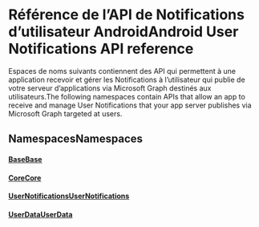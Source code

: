 # <a name="android-user-notifications-api-reference"></a><span data-ttu-id="68aa9-101">Référence de l’API de Notifications d’utilisateur Android</span><span class="sxs-lookup"><span data-stu-id="68aa9-101">Android User Notifications API reference</span></span>

<span data-ttu-id="68aa9-102">Espaces de noms suivants contiennent des API qui permettent à une application recevoir et gérer les Notifications à l’utilisateur qui publie de votre serveur d’applications via Microsoft Graph destinés aux utilisateurs.</span><span class="sxs-lookup"><span data-stu-id="68aa9-102">The following namespaces contain APIs that allow an app to receive and manage User Notifications that your app server publishes via Microsoft Graph targeted at users.</span></span> 

## <a name="namespaces"></a><span data-ttu-id="68aa9-103">Namespaces</span><span class="sxs-lookup"><span data-stu-id="68aa9-103">Namespaces</span></span>

#### <a name="basehttpsdocsmicrosoftcomjavaapicommicrosoftconnecteddevicesbase"></a>[<span data-ttu-id="68aa9-104">Base</span><span class="sxs-lookup"><span data-stu-id="68aa9-104">Base</span></span>](https://docs.microsoft.com/java/api/com.microsoft.connecteddevices.base)
#### <a name="corehttpsdocsmicrosoftcomjavaapicommicrosoftconnecteddevicescore"></a>[<span data-ttu-id="68aa9-105">Core</span><span class="sxs-lookup"><span data-stu-id="68aa9-105">Core</span></span>](https://docs.microsoft.com/java/api/com.microsoft.connecteddevices.core)
#### <a name="usernotifications-httpsdocsmicrosoftcomen-usjavaapicommicrosoftconnecteddevicesusernotifications"></a>[<span data-ttu-id="68aa9-106">UserNotifications</span><span class="sxs-lookup"><span data-stu-id="68aa9-106">UserNotifications</span></span>]( https://docs.microsoft.com/en-us/java/api/com.microsoft.connecteddevices.usernotifications)
#### <a name="userdatahttpsdocsmicrosoftcomjavaapicommicrosoftconnecteddevicesuserdata"></a>[<span data-ttu-id="68aa9-107">UserData</span><span class="sxs-lookup"><span data-stu-id="68aa9-107">UserData</span></span>](https://docs.microsoft.com/java/api/com.microsoft.connecteddevices.userdata)
